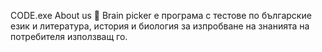 CODE.exe
About us 👋
Brain picker е програма с тестове по българские eзик и литература, история и биология за изпробване на знанията на потребителя използващ го.
